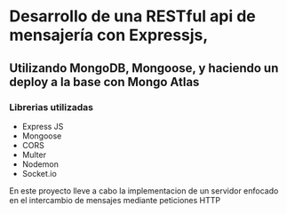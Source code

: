 

# Desarrollo de una RESTful api de mensajería con Expressjs,
## Utilizando MongoDB, Mongoose, y haciendo un deploy a la base con Mongo Atlas 


### Librerias utilizadas
- Express JS
- Mongoose
- CORS
- Multer
- Nodemon
- Socket.io


En este proyecto lleve a cabo la implementacion de un servidor enfocado en el intercambio de mensajes mediante peticiones HTTP
